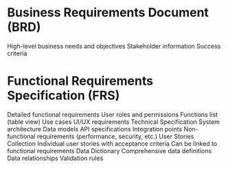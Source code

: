 # Business Requirements Document (BRD)
High-level business needs and objectives
Stakeholder information
Success criteria

# Functional Requirements Specification (FRS)
Detailed functional requirements
User roles and permissions
Functions list (table view)
Use cases
UI/UX requirements
Technical Specification
System architecture
Data models
API specifications
Integration points
Non-functional requirements (performance, security, etc.)
User Stories Collection
Individual user stories with acceptance criteria
Can be linked to functional requirements
Data Dictionary
Comprehensive data definitions
Data relationships
Validation rules